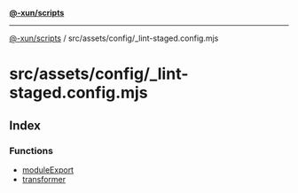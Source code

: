 [**@-xun/scripts**](../../../../README.md)

***

[@-xun/scripts](../../../../README.md) / src/assets/config/\_lint-staged.config.mjs

# src/assets/config/\_lint-staged.config.mjs

## Index

### Functions

- [moduleExport](functions/moduleExport.md)
- [transformer](functions/transformer.md)
